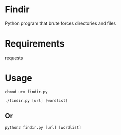 # Findir
Python program that brute forces directories and files

# Requirements
requests

# Usage
``chmod u+x findir.py``

``./findir.py [url] [wordlist] ``

## Or
``python3 findir.py [url] [wordlist]``
